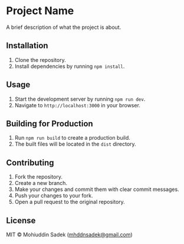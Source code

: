 # Project Name

A brief description of what the project is about.

## Installation

1. Clone the repository.
2. Install dependencies by running `npm install`.

## Usage

1. Start the development server by running `npm run dev`.
2. Navigate to `http://localhost:3000` in your browser.

## Building for Production

1. Run `npm run build` to create a production build.
2. The built files will be located in the `dist` directory.

## Contributing

1. Fork the repository.
2. Create a new branch.
3. Make your changes and commit them with clear commit messages.
4. Push your changes to your fork.
5. Open a pull request to the original repository.

## License

MIT © Mohiuddin Sadek (mhddnsadek@gmail.com)